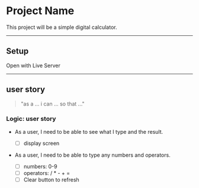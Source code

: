 # Project Name

<!-- describe your project -->

This project will be a simple digital calculator.

---

## Setup

<!-- what code do you need just to open the project? this might include:
  - boilerplate code (https://brandlitic.com/what-is-boilerplate-code/)
  - loading program data
  - rendering the initial user interface
-->

Open with Live Server

---

<!-- copy this section once for each must-have user story -->

## user story

<!-- each issue created from this section will have the `for: user story` label -->

> "as a ... i can ... so that ..."

<!-- write any extra notes or description -->

<!-- describe the tasks to build this user story
  these will have the `type: logic` label, for example
  not all projects will have all types of tasks
  and these are not the only possible types, just some suggestions
-->

### Logic: user story

- As a user, I need to be able to see what I type and the result.

  - [ ] display screen

- As a user, I need to be able to type any numbers and operators.
  - [ ] numbers: 0-9
  - [ ] operators: / \* - + =
  - [ ] Clear button to refresh
